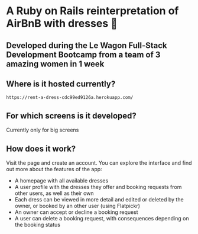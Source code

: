 # A Ruby on Rails reinterpretation of AirBnB with dresses 👗
## Developed during the Le Wagon Full-Stack Development Bootcamp from a team of 3 amazing women in 1 week

## Where is it hosted currently?
    https://rent-a-dress-cdc99ed9126a.herokuapp.com/

## For which screens is it developed?
Currently only for big screens

## How does it work?
Visit the page and create an account. You can explore the interface and find out more about the features of the app:
* A homepage with all available dresses
* A user profile with the dresses they offer and booking requests from other users, as well as their own
* Each dress can be viewed in more detail and edited or deleted by the owner, or booked by an other user (using Flatpickr)
* An owner can accept or decline a booking request
* A user can delete a booking request, with consequences depending on the booking status
